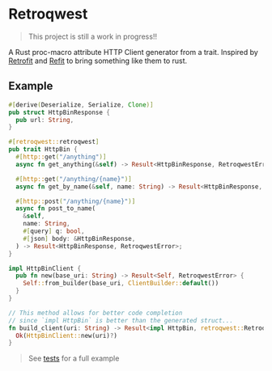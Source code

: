 # Retroqwest

[Retrofit]: https://square.github.io/retrofit/
[Refit]: https://github.com/reactiveui/refit

> This project is still a work in progress!!

A Rust proc-macro attribute HTTP Client generator from a trait.
Inspired by [Retrofit] and [Refit] to bring something like them to rust.

## Example

```rust
#[derive(Deserialize, Serialize, Clone)]
pub struct HttpBinResponse {
  pub url: String,
}

#[retroqwest::retroqwest]
pub trait HttpBin {
  #[http::get("/anything")]
  async fn get_anything(&self) -> Result<HttpBinResponse, RetroqwestError>;

  #[http::get("/anything/{name}")]
  async fn get_by_name(&self, name: String) -> Result<HttpBinResponse, RetroqwestError>;

  #[http::post("/anything/{name}")]
  async fn post_to_name(
    &self,
    name: String,
    #[query] q: bool,
    #[json] body: &HttpBinResponse,
  ) -> Result<HttpBinResponse, RetroqwestError>;
}

impl HttpBinClient {
  pub fn new(base_uri: String) -> Result<Self, RetroqwestError> {
    Self::from_builder(base_uri, ClientBuilder::default())
  }
}

// This method allows for better code completion
// since `impl HttpBin` is better than the generated struct...
fn build_client(uri: String) -> Result<impl HttpBin, retroqwest::RetroqwestError> {
  Ok(HttpBinClient::new(uri)?)
}
```

> See [tests](tests/test.rs) for a full example
